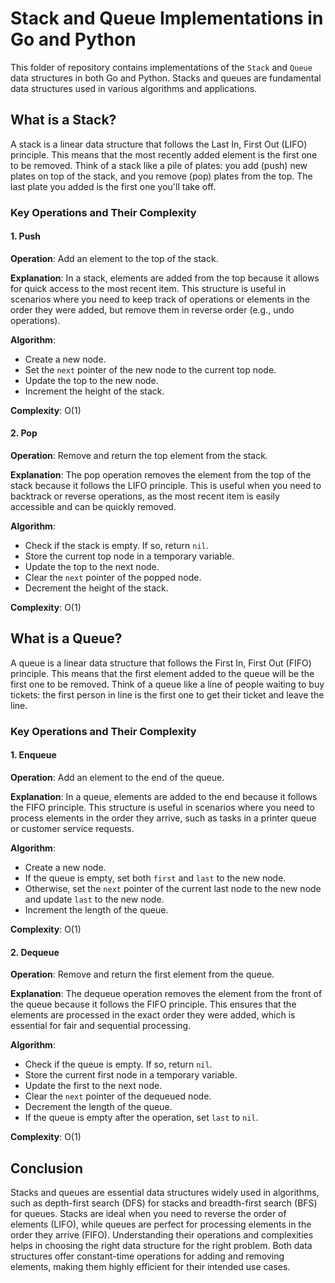 # Stack and Queue Implementations in Go and Python

This folder of repository contains implementations of the `Stack` and `Queue` data structures in both Go and Python. Stacks and queues are fundamental data structures used in various algorithms and applications.

## What is a Stack?

A stack is a linear data structure that follows the Last In, First Out (LIFO) principle. This means that the most recently added element is the first one to be removed. Think of a stack like a pile of plates: you add (push) new plates on top of the stack, and you remove (pop) plates from the top. The last plate you added is the first one you'll take off.

### Key Operations and Their Complexity

#### 1. Push

**Operation**: Add an element to the top of the stack.

**Explanation**: In a stack, elements are added from the top because it allows for quick access to the most recent item. This structure is useful in scenarios where you need to keep track of operations or elements in the order they were added, but remove them in reverse order (e.g., undo operations).

**Algorithm**:
- Create a new node.
- Set the `next` pointer of the new node to the current top node.
- Update the top to the new node.
- Increment the height of the stack.

**Complexity**: O(1)

#### 2. Pop

**Operation**: Remove and return the top element from the stack.

**Explanation**: The pop operation removes the element from the top of the stack because it follows the LIFO principle. This is useful when you need to backtrack or reverse operations, as the most recent item is easily accessible and can be quickly removed.

**Algorithm**:
- Check if the stack is empty. If so, return `nil`.
- Store the current top node in a temporary variable.
- Update the top to the next node.
- Clear the `next` pointer of the popped node.
- Decrement the height of the stack.

**Complexity**: O(1)

## What is a Queue?

A queue is a linear data structure that follows the First In, First Out (FIFO) principle. This means that the first element added to the queue will be the first one to be removed. Think of a queue like a line of people waiting to buy tickets: the first person in line is the first one to get their ticket and leave the line.

### Key Operations and Their Complexity

#### 1. Enqueue

**Operation**: Add an element to the end of the queue.

**Explanation**: In a queue, elements are added to the end because it follows the FIFO principle. This structure is useful in scenarios where you need to process elements in the order they arrive, such as tasks in a printer queue or customer service requests.

**Algorithm**:
- Create a new node.
- If the queue is empty, set both `first` and `last` to the new node.
- Otherwise, set the `next` pointer of the current last node to the new node and update `last` to the new node.
- Increment the length of the queue.

**Complexity**: O(1)

#### 2. Dequeue

**Operation**: Remove and return the first element from the queue.

**Explanation**: The dequeue operation removes the element from the front of the queue because it follows the FIFO principle. This ensures that the elements are processed in the exact order they were added, which is essential for fair and sequential processing.

**Algorithm**:
- Check if the queue is empty. If so, return `nil`.
- Store the current first node in a temporary variable.
- Update the first to the next node.
- Clear the `next` pointer of the dequeued node.
- Decrement the length of the queue.
- If the queue is empty after the operation, set `last` to `nil`.

**Complexity**: O(1)

## Conclusion

Stacks and queues are essential data structures widely used in algorithms, such as depth-first search (DFS) for stacks and breadth-first search (BFS) for queues. Stacks are ideal when you need to reverse the order of elements (LIFO), while queues are perfect for processing elements in the order they arrive (FIFO). Understanding their operations and complexities helps in choosing the right data structure for the right problem. Both data structures offer constant-time operations for adding and removing elements, making them highly efficient for their intended use cases.
```
